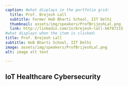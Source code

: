 ```yaml
---
caption: #what displays in the portfolio grid:
  title: Prof. Brejesh Lall
  subtitle: Former HoD Bharti School, IIT Delhi
  thumbnail: assets/img/speakers/ProfBrijeshLal.png
  link: http://linkedin.com/in/brejesh-lall-b6787215
#what displays when the item is clicked:
title: Prof. Brejesh Lall
subtitle: HoD Bharti School, IIT Delhi
image: assets/img/speakers/ProfBrijeshLal.png
alt: image alt text

---
```

## IoT Healthcare Cybersecurity
